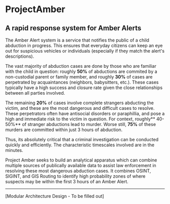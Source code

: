 # ProjectAmber
## A rapid response system for Amber Alerts

The Amber Alert system is a service that notifies the public of a child abduction in progress. This ensures that everyday citizens can keep an eye out for suspicious vehicles or individuals (especially if they match the alert's descriptions). 

The vast majority of abduction cases are done by those who are familiar with the child in question: roughly **50%** of abductions are commited by a non-custodial parent or family member, and roughly **30%** of cases are perpetrated by acquaintances (neighbors, babysitters, etc.). These cases typically have a high success and closure rate given the close relationships between all parties involved.


The remaining **20%** of cases involve complete strangers abducting the victim, and these are the most dangerous and difficult cases to resolve. These perpetrators often have antisocial disorders or paraphillia, and pose a high and immediate risk to the victim in question.  For context, roughly** 40-50%** of stranger abductions lead to murder. Worse still, **75%** of these murders are committed within just 3 hours of abduction. 


Thus, its absolutely critical that a criminal investigation can be conducted quickly and efficiently. The characteristic timescales involved are in the minutes. 



Project Amber seeks to build an analytical apparatus which can combine multiple sources of publically available data to assist law enforcement in resolving these most dangerous abduction cases. It combines OSINT, SIGINT, and GIS Routing to identify high probability zones of where suspects may be within the first 3 hours of an Amber Alert. 


----------------------------------------------------------

[Modular Architecture Design - To be filled out]



